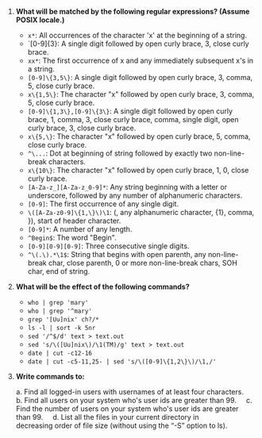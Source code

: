 1. **What will be matched by the following regular expressions? (Assume POSIX locale.)**

    - `x*`: All occurrences of the character 'x' at the beginning of a string.
    - `[0-9]\{3\}: A single digit followed by open curly brace, 3, close curly brace.
    - `xx*`: The first occurrence of x and any immediately subsequent x's in a string.
    - `[0-9]\{3,5\}`: A single digit followed by open curly brace, 3, comma, 5, close curly brace.
    - `x\{1,5\}`: The character "x" followed by open curly brace, 3, comma, 5, close curly brace.
    - `[0-9]\{1,3\},[0-9]\{3\}`: A single digit followed by open curly brace, 1, comma, 3, close curly brace, comma, single digit, open curly brace, 3, close curly brace.
    - `x\{5,\}`: The character "x" followed by open curly brace, 5, comma, close curly brace.
    - `^\...`: Dot at beginning of string followed by exactly two non-line-break characters.
    - `x\{10\}`: The character "x" followed by open curly brace, 1, 0, close curly brace.
    - `[A-Za-z_][A-Za-z_0-9]*`: Any string beginning with a letter or underscore, followed by any number of alphanumeric characters.
    - `[0-9]`: The first occurrence of any single digit.
    - `\([A-Za-z0-9]\{1,\}\)\1`: (, any alphanumeric character, {1}, comma, }), start of header character.
    - `[0-9]*`: A number of any length.
    - `^Begin$`: The word "Begin".
    - `[0-9][0-9][0-9]`: Three consecutive single digits.
    - `^\(.\).*\1$`: String that begins with open parenth, any non-line-break char, close parenth, 0 or more non-line-break chars, SOH char, end of string.

2. **What will be the effect of the following commands?**

    - `who | grep 'mary'`
    - `who | grep '^mary'`
    - `grep '[Uu]nix' ch?/*`
    - `ls -l | sort -k 5nr`
    - `sed '/^$/d' text > text.out`
    - `sed 's/\([Uu]nix\)/\1(TM)/g' text > text.out`
    - `date | cut -c12-16`
    - `date | cut -c5-11,25- | sed 's/\([0-9]\{1,2\}\)/\1,/'`

3. **Write commands to:**
    
    a. Find all logged-in users with usernames of at least four characters.
    b. Find all users on your system who's user ids are greater than 99.
    c. Find the number of users on your system who's user ids are greater than 99.
    d. List all the files in your current directory in decreasing order of file size (without using the “-S” option to ls).
